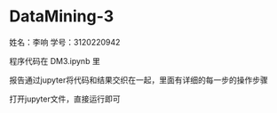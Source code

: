 # DataMining-3
姓名：李响 学号：3120220942

程序代码在 DM3.ipynb 里

报告通过jupyter将代码和结果交织在一起，里面有详细的每一步的操作步骤

打开jupyter文件，直接运行即可
